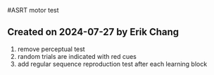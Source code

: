 #ASRT motor test



## Created on 2024-07-27 by Erik Chang

1. remove perceptual test
2. random trials are indicated with red cues
3. add regular sequence reproduction test after each learning block